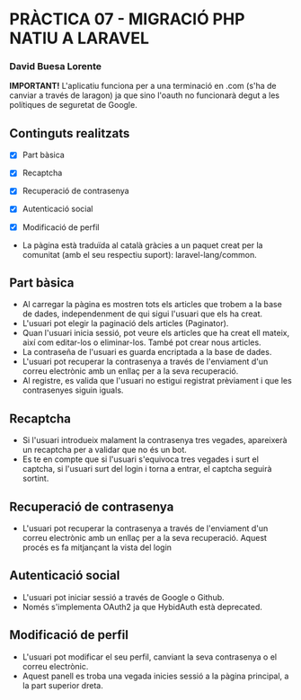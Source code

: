 # PRÀCTICA 07 - MIGRACIÓ PHP NATIU A LARAVEL
### David Buesa Lorente

 **IMPORTANT!** 
L'aplicatiu funciona per a una terminació en .com (s'ha de canviar a través de laragon) ja que sino l'oauth no funcionarà degut a les polítiques de seguretat de Google.

## Continguts realitzats

- [x] Part bàsica
- [x] Recaptcha
- [x] Recuperació de contrasenya
- [x] Autenticació social
- [x] Modificació de perfil


- La pàgina està traduïda al català gràcies a un paquet creat per la comunitat (amb el seu respectiu suport): laravel-lang/common.

## Part bàsica

- Al carregar la pàgina es mostren tots els articles que trobem a la base de dades, independenment de qui sigui l'usuari que els ha creat. 
- L'usuari pot elegir la paginació dels articles (Paginator).
- Quan l'usuari inicia sessió, pot veure els articles que ha creat ell mateix, així com editar-los o eliminar-los. També pot crear nous articles.
- La contraseña de l'usuari es guarda encriptada a la base de dades.
- L'usuari pot recuperar la contrasenya a través de l'enviament d'un correu electrònic amb un enllaç per a la seva recuperació.
- Al registre, es valida que l'usuari no estigui registrat prèviament i que les contrasenyes siguin iguals.


## Recaptcha
- Si l'usuari introdueix malament la contrasenya tres vegades, apareixerà un recaptcha per a validar que no és un bot.
- Es te en compte que si l'usuari s'equivoca tres vegades i surt el captcha, si l'usuari surt del login i torna a entrar, el captcha seguirà sortint.

## Recuperació de contrasenya
- L'usuari pot recuperar la contrasenya a través de l'enviament d'un correu electrònic amb un enllaç per a la seva recuperació. Aquest procés es fa mitjançant la vista del login

## Autenticació social
- L'usuari pot iniciar sessió a través de Google o Github.
- Només s'implementa OAuth2 ja que HybidAuth està deprecated.

## Modificació de perfil
- L'usuari pot modificar el seu perfil, canviant la seva contrasenya o el correu electrònic.
- Aquest panell es troba una vegada inicies sessió a la pàgina principal, a la part superior dreta.


